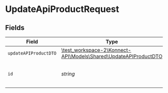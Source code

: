 # UpdateApiProductRequest


## Fields

| Field                                                                                                         | Type                                                                                                          | Required                                                                                                      | Description                                                                                                   | Example                                                                                                       |
| ------------------------------------------------------------------------------------------------------------- | ------------------------------------------------------------------------------------------------------------- | ------------------------------------------------------------------------------------------------------------- | ------------------------------------------------------------------------------------------------------------- | ------------------------------------------------------------------------------------------------------------- |
| `updateAPIProductDTO`                                                                                         | [\test_workspace-2\Konnect-API\Models\Shared\UpdateAPIProductDTO](../../models/shared/UpdateAPIProductDTO.md) | :heavy_check_mark:                                                                                            | N/A                                                                                                           |                                                                                                               |
| `id`                                                                                                          | *string*                                                                                                      | :heavy_check_mark:                                                                                            | API product identifier                                                                                        | d32d905a-ed33-46a3-a093-d8f536af9a8a                                                                          |